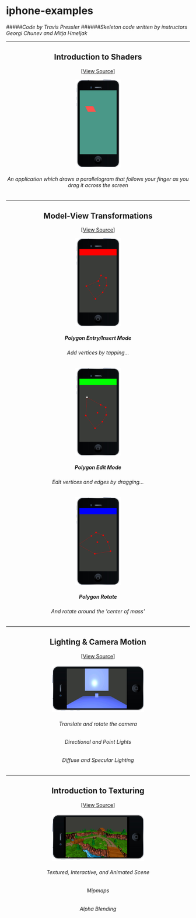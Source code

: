 # iphone-examples
#####_Code by Travis Pressler_
######_Skeleton code written by instructors Georgi Chunev and Mitja Hmeljak_

<hr />

<h2 align="center">Introduction to Shaders</h2>
<p align="center">
  [<a href="https://github.com/karobar/iphone-examples/tree/master/1%20-%20Introduction%20to%20Shaders/main.cpp">View Source</a>]
</p>
<p align="center">
  <img src="https://raw.githubusercontent.com/karobar/iphone-examples/master/phase1.jpg" width="25%" height="25%"/>
</p>
<h6 align="center">An application which draws a parallelogram that follows your finger as you drag it across the screen</h6>

<hr />

<h2 align="center">Model-View Transformations</h2>
<p align="center">
  [<a href="https://github.com/karobar/iphone-examples/blob/master/2%20-%20Model-View%20Transformations/main.cpp">View Source</a>]
</p>
<p align="center">
  <img src="https://raw.githubusercontent.com/karobar/iphone-examples/master/phase2-1.jpg" width="25%" height="25%"/>
</p>

<h5 align="center">Polygon Entry/Insert Mode</h5>
<h6 align="center">Add vertices by tapping...</h6>
<p align="center">
<img src="https://raw.githubusercontent.com/karobar/iphone-examples/master/phase2-2.jpg" width="25%" height="25%"/>
</p>

<h5 align="center">Polygon Edit Mode</h5>
<h6 align="center">Edit vertices and edges by dragging...</h6>
<p align="center">
<img src="https://raw.githubusercontent.com/karobar/iphone-examples/master/phase2-3.jpg" width="25%" height="25%"/>
</p>
<h5 align="center">Polygon Rotate</h5>
<h6 align="center">And rotate around the 'center of mass'</h6>

<hr />

<h2 align="center">Lighting & Camera Motion</h2>
<p align="center">
  [<a href="https://github.com/karobar/iphone-examples/tree/master/3%20-%20Lighting%20%26%20Camera%20motion/Src">View Source</a>]
</p>
<p align="center">
<img src="https://raw.githubusercontent.com/karobar/iphone-examples/master/phase3.jpg" width="50%" height="50%"/>
</p>
<h6 align="center">Translate and rotate the camera</h6>
<h6 align="center">Directional and Point Lights</h6>
<h6 align="center">Diffuse and Specular Lighting</h6>

<hr />

<h2 align="center">Introduction to Texturing</h2>
<p align="center">
  [<a href="https://github.com/karobar/iphone-examples/tree/master/4%20-%20Introduction%20to%20Texturing/Src">View Source</a>]
</p>
<p align="center">
<img src="https://raw.githubusercontent.com/karobar/iphone-examples/master/phase4.jpg" width="50%" height="50%"/>
</p>
<h6 align="center">Textured, Interactive, and Animated Scene</h6>
<h6 align="center">Mipmaps</h6>
<h6 align="center">Alpha Blending</h6>

